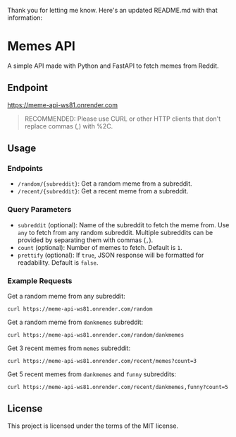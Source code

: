 Thank you for letting me know. Here's an updated README.md with that information:

# Memes API

A simple API made with Python and FastAPI to fetch memes from Reddit. 

## Endpoint

https://meme-api-ws81.onrender.com

>RECOMMENDED: Please use CURL or other HTTP clients that don't replace commas (,) with %2C. 

## Usage

### Endpoints

- `/random/{subreddit}`: Get a random meme from a subreddit.
- `/recent/{subreddit}`: Get a recent meme from a subreddit.

### Query Parameters

- `subreddit` (optional): Name of the subreddit to fetch the meme from. Use `any` to fetch from any random subreddit. Multiple subreddits can be provided by separating them with commas (`,`).
- `count` (optional): Number of memes to fetch. Default is `1`.
- `prettify` (optional): If `true`, JSON response will be formatted for readability. Default is `false`.

### Example Requests

Get a random meme from any subreddit:

```
curl https://meme-api-ws81.onrender.com/random
```

Get a random meme from `dankmemes` subreddit:

```
curl https://meme-api-ws81.onrender.com/random/dankmemes
```

Get 3 recent memes from `memes` subreddit:

```
curl https://meme-api-ws81.onrender.com/recent/memes?count=3
```

Get 5 recent memes from `dankmemes` and `funny` subreddits:

```
curl https://meme-api-ws81.onrender.com/recent/dankmemes,funny?count=5
```

## License

This project is licensed under the terms of the MIT license.